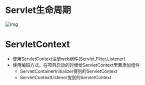 # Servlet生命周期

![img](https://uploadfiles.nowcoder.com/images/20170823/3252049_1503478423363_D9B23E5A78E8071F0BB0D7E0E456058E)

# ServletContext

* 使用ServletContext注册web组件(Servlet,Filter,Listener)
* 使用编码方式，在项目启动的时候给ServletContext里面添加组件
  * ServletContainerInitializer得到的ServletContext
  * ServletContextListener提到的ServletContext





















